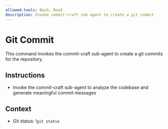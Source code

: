 ```yaml
---
allowed-tools: Bash, Read
description: Invoke commit-craft sub agent to create a git commit
---
```


# Git Commit

This command invokes the commit-craft sub-agent to create a git commits for the repository.

## Instructions

- Invoke the commit-craft sub-agent to analyze the codebase and generate meaningful commit messages

## Context

- Git status: !`git status`
